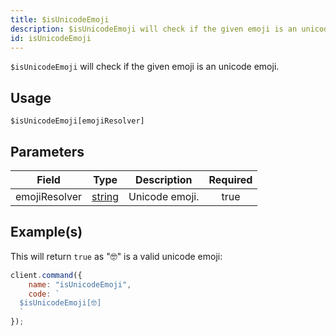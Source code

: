 ```yaml
---
title: $isUnicodeEmoji
description: $isUnicodeEmoji will check if the given emoji is an unicode emoji.
id: isUnicodeEmoji
---
```


`$isUnicodeEmoji` will check if the given emoji is an unicode emoji.

## Usage

```aoi
$isUnicodeEmoji[emojiResolver]
```

## Parameters

| Field         | Type                                                                                              | Description    | Required |
| ------------- | ------------------------------------------------------------------------------------------------- | -------------- | :------: |
| emojiResolver | [string](https://developer.mozilla.org/en-US/docs/Web/JavaScript/Reference/Global_Objects/String) | Unicode emoji. |   true   |

## Example(s)

This will return `true` as "🤓" is a valid unicode emoji:

```javascript
client.command({
    name: "isUnicodeEmoji",
    code: `
  $isUnicodeEmoji[🤓]
  `
});
```

